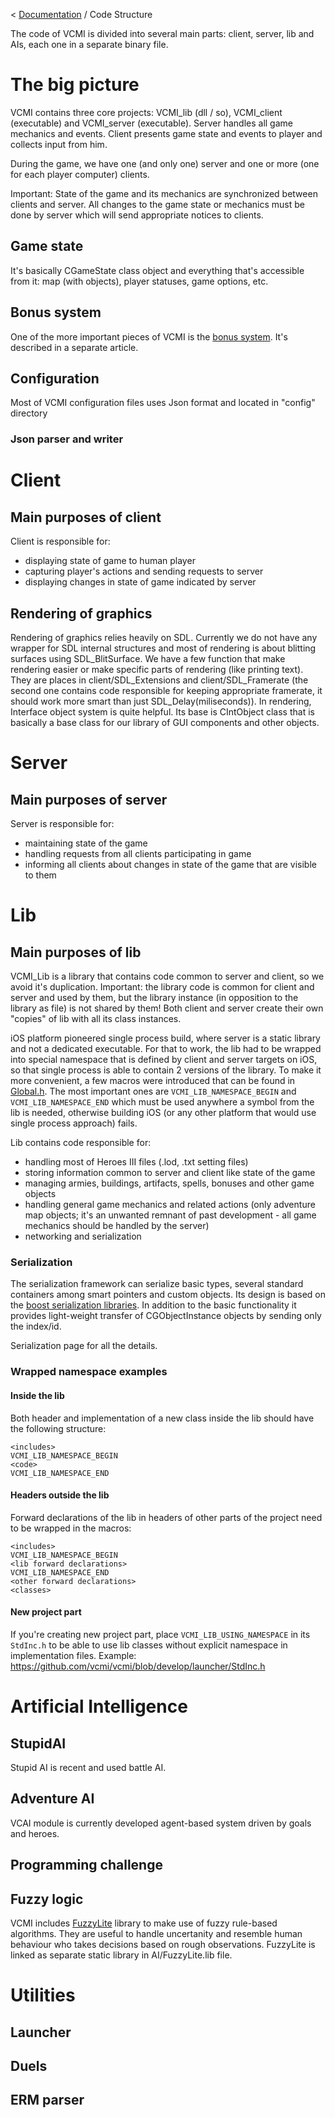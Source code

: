 < [Documentation](../Readme.md) / Code Structure

The code of VCMI is divided into several main parts: client, server, lib and AIs, each one in a separate binary file.

# The big picture

VCMI contains three core projects: VCMI_lib (dll / so), VCMI_client (executable) and VCMI_server (executable). Server handles all game mechanics and events. Client presents game state and events to player and collects input from him.

During the game, we have one (and only one) server and one or more (one for each player computer) clients.

Important: State of the game and its mechanics are synchronized between clients and server. All changes to the game state or mechanics must be done by server which will send appropriate notices to clients.

## Game state

It's basically CGameState class object and everything that's accessible from it: map (with objects), player statuses, game options, etc.

## Bonus system

One of the more important pieces of VCMI is the [bonus system](Bonus_System.md). It's described in a separate article.

## Configuration

Most of VCMI configuration files uses Json format and located in "config" directory

### Json parser and writer

# Client

## Main purposes of client

Client is responsible for:
-   displaying state of game to human player
-   capturing player's actions and sending requests to server
-   displaying changes in state of game indicated by server

## Rendering of graphics

Rendering of graphics relies heavily on SDL. Currently we do not have any wrapper for SDL internal structures and most of rendering is about blitting surfaces using SDL_BlitSurface. We have a few function that make rendering easier or make specific parts of rendering (like printing text). They are places in client/SDL_Extensions and client/SDL_Framerate (the second one contains code responsible for keeping appropriate framerate, it should work more smart than just SDL_Delay(miliseconds)).
In rendering, Interface object system is quite helpful. Its base is CIntObject class that is basically a base class for our library of GUI components and other objects.

# Server

## Main purposes of server

Server is responsible for:

-   maintaining state of the game
-   handling requests from all clients participating in game
-   informing all clients about changes in state of the game that are
    visible to them

# Lib

## Main purposes of lib

VCMI_Lib is a library that contains code common to server and client, so we avoid it's duplication. Important: the library code is common for client and server and used by them, but the library instance (in opposition to the library as file) is not shared by them! Both client and server create their own "copies" of lib with all its class instances.

iOS platform pioneered single process build, where server is a static library and not a dedicated executable. For that to work, the lib had to be wrapped into special namespace that is defined by client and server targets on iOS, so that single process is able to contain 2 versions of the library. To make it more convenient, a few macros were introduced that can be found in [Global.h](https://github.com/vcmi/vcmi/blob/develop/Global.h). The most important ones are `VCMI_LIB_NAMESPACE_BEGIN` and `VCMI_LIB_NAMESPACE_END` which must be used anywhere a symbol from the lib is needed, otherwise building iOS (or any other platform that would use single process approach) fails.

Lib contains code responsible for:

-   handling most of Heroes III files (.lod, .txt setting files)
-   storing information common to server and client like state of the game
-   managing armies, buildings, artifacts, spells, bonuses and other game objects
-   handling general game mechanics and related actions (only adventure map objects; it's an unwanted remnant of past development - all game mechanics should be handled by the server)
-   networking and serialization

### Serialization

The serialization framework can serialize basic types, several standard containers among smart pointers and custom objects. Its design is based on the [boost serialization libraries](http://www.boost.org/doc/libs/1_52_0/libs/serialization/doc/index.html).
In addition to the basic functionality it provides light-weight transfer of CGObjectInstance objects by sending only the index/id.

Serialization page for all the details.

### Wrapped namespace examples

#### Inside the lib

Both header and implementation of a new class inside the lib should have the following structure:

`<includes>`  
`VCMI_LIB_NAMESPACE_BEGIN`  
`<code>`  
`VCMI_LIB_NAMESPACE_END`

#### Headers outside the lib

Forward declarations of the lib in headers of other parts of the project need to be wrapped in the macros:

`<includes>`  
`VCMI_LIB_NAMESPACE_BEGIN`  
`<lib forward declarations>`  
`VCMI_LIB_NAMESPACE_END`  
`<other forward declarations>`  
`<classes>`


#### New project part

If you're creating new project part, place `VCMI_LIB_USING_NAMESPACE` in its `StdInc.h` to be able to use lib classes without explicit namespace in implementation files. Example: <https://github.com/vcmi/vcmi/blob/develop/launcher/StdInc.h>

# Artificial Intelligence

## StupidAI

Stupid AI is recent and used battle AI.

## Adventure AI

VCAI module is currently developed agent-based system driven by goals and heroes.

## Programming challenge

## Fuzzy logic

VCMI includes [FuzzyLite](http://code.google.com/p/fuzzy-lite/) library to make use of fuzzy rule-based algorithms. They are useful to handle uncertanity and resemble human behaviour who takes decisions based on rough observations. FuzzyLite is linked as separate static library in AI/FuzzyLite.lib file.

# Utilities

## Launcher

## Duels

## ERM parser